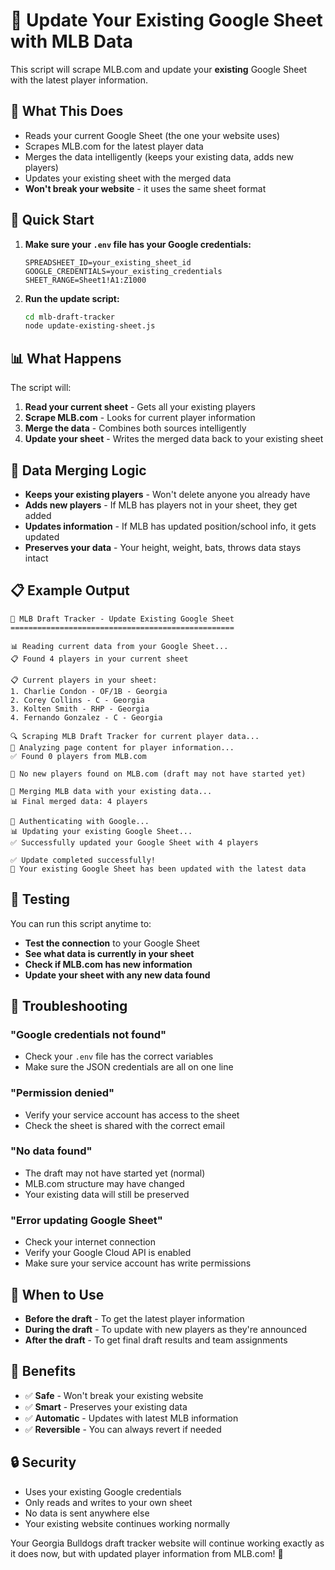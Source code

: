 # 🔄 Update Your Existing Google Sheet with MLB Data

This script will scrape MLB.com and update your **existing** Google Sheet with the latest player information.

## 🎯 What This Does

- Reads your current Google Sheet (the one your website uses)
- Scrapes MLB.com for the latest player data
- Merges the data intelligently (keeps your existing data, adds new players)
- Updates your existing sheet with the merged data
- **Won't break your website** - it uses the same sheet format

## 🚀 Quick Start

1. **Make sure your `.env` file has your Google credentials:**
   ```env
   SPREADSHEET_ID=your_existing_sheet_id
   GOOGLE_CREDENTIALS=your_existing_credentials
   SHEET_RANGE=Sheet1!A1:Z1000
   ```

2. **Run the update script:**
   ```bash
   cd mlb-draft-tracker
   node update-existing-sheet.js
   ```

## 📊 What Happens

The script will:

1. **Read your current sheet** - Gets all your existing players
2. **Scrape MLB.com** - Looks for current player information
3. **Merge the data** - Combines both sources intelligently
4. **Update your sheet** - Writes the merged data back to your existing sheet

## 🔄 Data Merging Logic

- **Keeps your existing players** - Won't delete anyone you already have
- **Adds new players** - If MLB has players not in your sheet, they get added
- **Updates information** - If MLB has updated position/school info, it gets updated
- **Preserves your data** - Your height, weight, bats, throws data stays intact

## 📋 Example Output

```
🚀 MLB Draft Tracker - Update Existing Google Sheet
==================================================

📊 Reading current data from your Google Sheet...
📋 Found 4 players in your current sheet

📋 Current players in your sheet:
1. Charlie Condon - OF/1B - Georgia
2. Corey Collins - C - Georgia
3. Kolten Smith - RHP - Georgia
4. Fernando Gonzalez - C - Georgia

🔍 Scraping MLB Draft Tracker for current player data...
📄 Analyzing page content for player information...
✅ Found 0 players from MLB.com

📝 No new players found on MLB.com (draft may not have started yet)

🔄 Merging MLB data with your existing data...
📊 Final merged data: 4 players

🔐 Authenticating with Google...
📊 Updating your existing Google Sheet...
✅ Successfully updated your Google Sheet with 4 players

✅ Update completed successfully!
🔄 Your existing Google Sheet has been updated with the latest data
```

## 🧪 Testing

You can run this script anytime to:

- **Test the connection** to your Google Sheet
- **See what data is currently in your sheet**
- **Check if MLB.com has new information**
- **Update your sheet with any new data found**

## 🔧 Troubleshooting

### "Google credentials not found"
- Check your `.env` file has the correct variables
- Make sure the JSON credentials are all on one line

### "Permission denied"
- Verify your service account has access to the sheet
- Check the sheet is shared with the correct email

### "No data found"
- The draft may not have started yet (normal)
- MLB.com structure may have changed
- Your existing data will still be preserved

### "Error updating Google Sheet"
- Check your internet connection
- Verify your Google Cloud API is enabled
- Make sure your service account has write permissions

## 📅 When to Use

- **Before the draft** - To get the latest player information
- **During the draft** - To update with new players as they're announced
- **After the draft** - To get final draft results and team assignments

## 🎉 Benefits

- ✅ **Safe** - Won't break your existing website
- ✅ **Smart** - Preserves your existing data
- ✅ **Automatic** - Updates with latest MLB information
- ✅ **Reversible** - You can always revert if needed

## 🔒 Security

- Uses your existing Google credentials
- Only reads and writes to your own sheet
- No data is sent anywhere else
- Your existing website continues working normally

Your Georgia Bulldogs draft tracker website will continue working exactly as it does now, but with updated player information from MLB.com! 🐾 